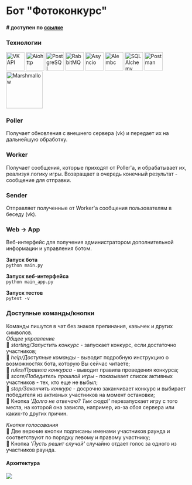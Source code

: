 # Бот "Фотоконкурс"

#### # доступен по [ссылке](https://vk.com/public218736073) 



### Технологии
<p>
<img src="https://habrastorage.org/webt/46/r2/ba/46r2baf00uhoixq-saia7wegqfu.jpeg" title="VK API" height="50"/>
<img src="https://docs.aiohttp.org/en/stable/_static/aiohttp-plain.svg" title="Aiohttp" height="50"/>
<img src="https://upload.wikimedia.org/wikipedia/commons/thumb/2/29/Postgresql_elephant.svg/1200px-Postgresql_elephant.svg.png" title="PostgreSQL" height="50"/>
<img src="https://assets.zabbix.com/img/brands/rabbitmq.svg" title="RabbitMQ" height="50"/>
<img src="https://files.virgool.io/upload/users/30711/posts/mivbx6r9geed/nwqgenmrbrfc.jpeg" title="Asyncio" height="50"/>
<img src="https://www.blender.org/wp-content/uploads/2021/11/alembic_logo_symbol.png" title="Alembc" height="50"/>
<img src="https://quintagroup.com/cms/python/images/sqlalchemy-logo.png/@@images/eca35254-a2db-47a8-850b-2678f7f8bc09.png" title="SQLAlchemy" height="50"/>
<img src="https://res.cloudinary.com/postman/image/upload/t_team_logo/v1629869194/team/2893aede23f01bfcbd2319326bc96a6ed0524eba759745ed6d73405a3a8b67a8" title="Postman" height="50"/>
<img src="https://marshmallow.readthedocs.io/en/stable/_static/marshmallow-logo.png" title="Marshmallow" height="100"/>
</p>    

### Poller    
Получает обновления с внешнего сервера (vk) и передает их на дальнейшую обработку.

### Worker
Получает сообщения, которые приходят от Poller'а, 
и обрабатывает их, реализуя логику игры. Возвращает в очередь конечный результат - сообщение для отправки.

### Sender
Отправляет полученные от Worker'а сообщения пользователям в беседу (vk).

### Web -> App
Веб-интерфейс для получения администратором дополнительной информации и управления ботом. <br>

**Запуск бота**    
```python main.py```

**Запуск веб-интерфейса**    
```python main_app.py ```    

**Запуск тестов**   
```pytest -v```

### Доступные команды/кнопки
Команды пишутся в чат без знаков препинания, кавычек и других символов.    
_Общее управление_     
:pushpin: _starting/Запустить конкурс_ - запускает конкурс, если достаточно участников;    
:pushpin: _help/Доступные команды_ - выводит подробную инструкцию о возможностях бота, которую Вы сейчас читаете;    
:pushpin: _rules/Правила конкурса_ - выводит правила проведения конкурса;    
:pushpin: _score/Победитель прошлой игры_ - показывает список активных участников - тех, кто еще не выбыл;    
:pushpin: _stop/Закончить конкурс_ - досрочно заканчивает конкурс и выбирает победителя из активных участников на момент остановки;    
:pushpin: Кнопка _'Долго не отвечаю? Тык сюда!'_ перезапускает игру с того места, на которой она зависла,
  например, из-за сбоя сервера или каких-то других причин.    

_Кнопки голосования_    
:pushpin: Две верхние кнопки подписаны именами участников раунда и соответствуют по порядку левому и правому участнику;    
:pushpin: Кнопка _'Пусть решит случай'_ случайно отдает голос за одного из участников раунда.    

#### Архитектура
![](https://sun9-14.userapi.com/impg/FX2W-sQjrw6SdMqHtuyf35r9q_QoMB3gIYgAbQ/Amj4o0wFWto.jpg?size=716x441&quality=95&sign=4d52a5ee4b4831cec6b34677f0335ce3&type=album)
